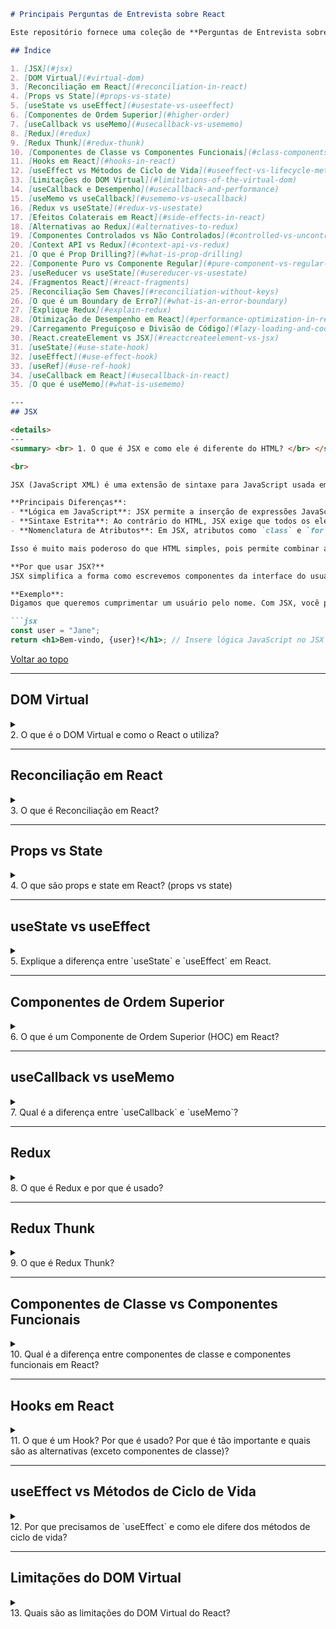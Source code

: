 ```markdown
# Principais Perguntas de Entrevista sobre React

Este repositório fornece uma coleção de **Perguntas de Entrevista sobre React** para ajudar desenvolvedores a se prepararem para entrevistas de emprego em React.js. As perguntas variam de conceitos básicos a avançados e cobrem vários aspectos do desenvolvimento em React, incluindo hooks, métodos de ciclo de vida, Redux e otimização de desempenho.

## Índice

1. [JSX](#jsx)
2. [DOM Virtual](#virtual-dom)
3. [Reconciliação em React](#reconciliation-in-react)
4. [Props vs State](#props-vs-state)
5. [useState vs useEffect](#usestate-vs-useeffect)
6. [Componentes de Ordem Superior](#higher-order)
7. [useCallback vs useMemo](#usecallback-vs-usememo)
8. [Redux](#redux)
9. [Redux Thunk](#redux-thunk)
10. [Componentes de Classe vs Componentes Funcionais](#class-components-vs-functional-components)
11. [Hooks em React](#hooks-in-react)
12. [useEffect vs Métodos de Ciclo de Vida](#useeffect-vs-lifecycle-methods)
13. [Limitações do DOM Virtual](#limitations-of-the-virtual-dom)
14. [useCallback e Desempenho](#usecallback-and-performance)
15. [useMemo vs useCallback](#usememo-vs-usecallback)
16. [Redux vs useState](#redux-vs-usestate)
17. [Efeitos Colaterais em React](#side-effects-in-react)
18. [Alternativas ao Redux](#alternatives-to-redux)
19. [Componentes Controlados vs Não Controlados](#controlled-vs-uncontrolled-components)
20. [Context API vs Redux](#context-api-vs-redux)
21. [O que é Prop Drilling?](#what-is-prop-drilling)
22. [Componente Puro vs Componente Regular](#pure-component-vs-regular-component)
23. [useReducer vs useState](#usereducer-vs-usestate)
24. [Fragmentos React](#react-fragments)
25. [Reconciliação Sem Chaves](#reconciliation-without-keys)
26. [O que é um Boundary de Erro?](#what-is-an-error-boundary)
27. [Explique Redux](#explain-redux)
28. [Otimização de Desempenho em React](#performance-optimization-in-react)
29. [Carregamento Preguiçoso e Divisão de Código](#lazy-loading-and-code-splitting)
30. [React.createElement vs JSX](#reactcreateelement-vs-jsx) 
31. [useState](#use-state-hook)
32. [useEffect](#use-effect-hook)
33. [useRef](#use-ref-hook)
34. [useCallback em React](#usecallback-in-react)
35. [O que é useMemo](#what-is-usememo)

---
## JSX

<details>
---
<summary> <br> 1. O que é JSX e como ele é diferente do HTML? </br> </summary>

<br>

JSX (JavaScript XML) é uma extensão de sintaxe para JavaScript usada em React. Ele permite que os desenvolvedores escrevam código semelhante ao HTML dentro do JavaScript e é usado principalmente para estruturar a interface do usuário em aplicações React. No entanto, JSX não é HTML ou JavaScript válidos, então deve ser transpilado para JavaScript usando ferramentas como Babel antes que o navegador possa processá-lo.

**Principais Diferenças**:
- **Lógica em JavaScript**: JSX permite a inserção de expressões JavaScript dentro de chaves `{}`. Isso significa que você pode inserir valores ou lógica dinamicamente diretamente na marcação.
- **Sintaxe Estrita**: Ao contrário do HTML, JSX exige que todos os elementos sejam fechados corretamente, incluindo tags auto-fechadas como `<img />` e `<br />`.
- **Nomenclatura de Atributos**: Em JSX, atributos como `class` e `for` são escritos como `className` e `htmlFor` para evitar conflitos com palavras-chave do JavaScript.

Isso é muito mais poderoso do que HTML simples, pois permite combinar a interface do usuário com dados dinâmicos diretamente.

**Por que usar JSX?**  
JSX simplifica a forma como escrevemos componentes da interface do usuário, permitindo misturar JavaScript e marcação. Isso torna o código mais fácil de ler e manter, especialmente ao construir aplicações complexas e dinâmicas onde a interface do usuário precisa mudar com base em dados.

**Exemplo**:
Digamos que queremos cumprimentar um usuário pelo nome. Com JSX, você pode facilmente inserir lógica JavaScript dentro da interface do usuário assim:

```jsx
const user = "Jane";
return <h1>Bem-vindo, {user}!</h1>; // Insere lógica JavaScript no JSX
```

[Voltar ao topo](#índice)

</details>

---

## DOM Virtual

<details>
---
<summary> <br> 2. O que é o DOM Virtual e como o React o utiliza? </summary> </br>

O DOM Virtual é uma representação leve e em memória do DOM real. O React utiliza o DOM Virtual para melhorar o desempenho e a eficiência ao renderizar atualizações de interface do usuário. Em vez de manipular diretamente o DOM real, o React primeiro atualiza o DOM Virtual. Uma vez feitas as alterações, o React compara (ou "difere") o novo DOM Virtual com a versão anterior, e apenas as partes que mudaram são atualizadas no DOM real. Esse processo é chamado de **reconciliação**.

**Principais Benefícios**:
- **Desempenho**: Atualizando apenas as partes do DOM que mudaram, o React evita re-renderizações completas, tornando as atualizações mais rápidas.
- **Eficiência**: O React reduz manipulações desnecessárias do DOM, melhorando o desempenho geral do aplicativo ao minimizar interações diretas com o DOM real.

**Exemplo**:  
Digamos que você tenha uma lista de itens e apenas um item mude. Em vez de re-renderizar toda a lista, o React atualizará apenas o item específico que mudou no DOM real após fazer as alterações no DOM Virtual primeiro.

```jsx
const items = ['Maçã', 'Banana', 'Cereja'];

// Apenas o item alterado é atualizado no DOM real.
function updateItem(index, newItem) {
  const updatedItems = [...items];
  updatedItems[index] = newItem;
  return updatedItems;
}
```
[Voltar ao topo](#índice)

</details>

---
## Reconciliação em React

<details>
---
<summary> <br> 3. O que é Reconciliação em React? </br> </summary>

A reconciliação é o processo que o React utiliza para atualizar o DOM real de forma eficiente. Quando o estado ou as props de um componente mudam, o React cria um novo DOM Virtual e o compara com a versão anterior. Essa comparação (ou "diferença") permite que o React determine o que mudou. Em vez de atualizar todo o DOM, o React apenas atualiza as partes que mudaram, tornando o processo muito mais rápido e eficiente.

**Principais Benefícios**:
- **Atualizações Mínimas**: O React calcula o menor número de alterações necessárias e as aplica, reduzindo o custo de desempenho das atualizações completas do DOM.
- **Renderização Otimizada**: Ao atualizar apenas as partes afetadas da interface do usuário, o React garante que a aplicação funcione suavemente, mesmo com atualizações frequentes.

**Exemplo**:  
Imagine que você tem um carrinho de compras e atualiza a quantidade de um item. Em vez de re-renderizar todo o carrinho, o React atualizará apenas o item específico cuja quantidade mudou.

```jsx
const cart = [
  { name: 'Maçã', quantity: 1 },
  { name: 'Banana', quantity: 2 }
];

// Apenas o item atualizado no carrinho será renderizado novamente
function updateQuantity(index, newQuantity) {
  const updatedCart = [...cart];
  updatedCart[index].quantity = newQuantity;
  return updatedCart;
}
```
[Voltar ao topo](#índice)

</details>

---

## Props vs State

<details>
---
<summary> <br> 4. O que são props e state em React? (props vs state) </br> </summary>

**Props** e **state** são dois conceitos-chave em React que ajudam a gerenciar dados nos componentes, mas servem a propósitos diferentes.

- **Props**: Abreviação de propriedades, as props são entradas somente leitura passadas de um componente pai para um componente filho. Elas são usadas para passar dados e configurações pela árvore de componentes. Como as props são imutáveis, o componente que as recebe não pode modificá-las.
- **State**: O state é uma estrutura de dados local gerenciada dentro de um componente. Ele é mutável e pode ser alterado com base nas interações do usuário ou eventos dentro do componente. Mudanças no state acionam uma re-renderização do componente para refletir o state atualizado.

| **Props**                                 | **State**                            |
|-------------------------------------------|--------------------------------------|
| Passadas do componente pai para o filho. | Gerenciadas dentro do próprio componente. |
| Imutáveis (não podem ser modificadas).   | Mutáveis (podem ser atualizadas).    |
| Usadas para passar dados e configurações. | Usadas para gerenciar dados internos do componente. |
| Controladas pelo componente pai.         | Controladas pelo próprio componente.  |
| Não acionam re-renderizações diretamente. | Disparam re-renderizações quando atualizadas. |

**Exemplo**:  
Considere um componente contador onde `props` pode passar um valor inicial e `state` gerencia a contagem atual:

```jsx
function Counter({ initialCount }) {  // Props: initialCount
  const [count, setCount] = useState(initialCount);  // State: count
  
  return (
    <div>
      <p>Contagem atual: {count}</p>
      <button onClick={() => setCount(count + 1)}>Incrementar</button>
    </div>
  );
}
```
[Voltar ao topo](#índice)

</details>

---

## useState vs useEffect

<details> 
---
<summary> <br> 5. Explique a diferença entre `useState` e `useEffect` em React. </br> </summary>

Em React, `useState` e `useEffect` são dois dos hooks mais comumente usados que ajudam a gerenciar o comportamento dos componentes, mas servem a propósitos muito diferentes.

#### `useState`
- **Propósito**: `useState` é usado para gerenciar o state local dentro de um componente funcional. Ele permite que você declare uma variável de state e fornece uma função para atualizá-la. Quando o state muda, o React re-renderiza o componente para refletir o novo state.
- **Quando Usar**: Use `useState` sempre que precisar acompanhar informações que mudarão com o tempo, como entradas de formulários, contadores ou interruptores.

#### `useEffect`
- **Propósito**: `useEffect` é usado para efeitos colaterais. Um "efeito colateral" refere-se a qualquer coisa que afete algo fora do processo de renderização do componente (por exemplo, buscar dados de uma API, assinar serviços, configurar temporizadores ou manipular diretamente o DOM). Por padrão, `useEffect` é executado após cada renderização, mas você pode controlar quando ele é executado usando um array de dependências.
- **Quando Usar**: Use `useEffect` sempre que precisar realizar uma ação após o componente renderizar ou re-renderizar (por exemplo, busca de dados, atualizações no DOM ou assinatura de eventos).

| **`useState`**                              | **`useEffect`**                              |
|---------------------------------------------|----------------------------------------------|
| Usado para gerenciar o state local em um componente.  | Usado para gerenciar efeitos colaterais em um componente.  |
| Dispara uma re-renderização quando o state muda. | Executa após cada renderização (ou re-renderização), com base nas dependências. |
| Armazena dados que pertencem ao componente.  | Manipula interações externas como busca de dados ou assinaturas. |
| Exemplo: gerenciando entradas de formulários, alternâncias. | Exemplo: buscando dados quando o componente é montado. |

**Exemplo: `useState` vs `useEffect`**  
Vamos construir um simples componente contador que atualiza o título do documento com o valor da contagem usando ambos, `useState` e `useEffect`.

```jsx
import { useState, useEffect } from 'react';

function Counter() {
  const [count, setCount] = useState(0); // useState para rastrear a contagem

  // useEffect para atualizar o título do documento sempre que a contagem mudar
  useEffect(() => {
    document.title = `Contagem: ${count}`;
  }, [count]);  // O array de dependências garante que o efeito seja executado quando `count` mudar

  return (
    <div>
      <p>Você clicou {count} vezes</p>
      <button onClick={() => setCount(count + 1)}>Incrementar</button>
    </div>
  );
}
```
Neste exemplo:

* useState é usado para rastrear a contagem.
* useEffect é usado para atualizar o título do documento sempre que a contagem mudar.

[Voltar ao topo](#índice)

</details>

---

## Componentes de Ordem Superior

<details>
---
  
<summary> <br> 6. O que é um Componente de Ordem Superior (HOC) em React? </br> </summary>

### Componentes de Ordem Superior (HOC)

Um **Componente de Ordem Superior (HOC)** é uma função em React que recebe um componente e retorna um novo componente com props ou comportamento adicionais. Os HOCs são usados para reutilizar lógica em vários componentes sem modificar os próprios componentes. Em vez disso, eles "envelopam" o componente original e adicionam funcionalidade.

Os HOCs seguem o conceito de funções de ordem superior em JavaScript, onde funções aceitam outras funções como argumentos ou as retornam.

#### Por que usar HOCs?
Os HOCs permitem compartilhar lógica entre componentes sem duplicar código. Casos de uso comuns incluem:
- **Adicionando Autenticação**: Envolvendo componentes para verificar se um usuário está autenticado antes de renderizá-los.
- **Registro**: Envolvendo componentes para registrar certos eventos ou props.
- **Busca de Dados**: Buscando dados e passando-os como props para o componente envolvido.

#### Exemplo de HOC:

Vamos criar um HOC simples que adiciona lógica de autenticação a qualquer componente. Se o usuário não estiver autenticado, ele será redirecionado para a página de login.

```jsx
import React from 'react';
import { Redirect } from 'react-router-dom';

// Componente de Ordem Superior que adiciona autenticação
const withAuth = (WrappedComponent) => {
  return (props) => {
    const isAuthenticated = props.isAuthenticated; // Supondo que isso seja passado como uma prop
    
    if (!isAuthenticated) {
      return <Redirect to="/login" />;
    }
    
    return <WrappedComponent {...props} />;
  };
};

// Exemplo de uso: Envolver qualquer componente com `withAuth`
const Dashboard = (props) => {
  return <h1>Bem-vindo ao Painel!</h1>;
};

export default withAuth(Dashboard); // O Dashboard agora requer autenticação
```

[Voltar ao topo](#índice)

</details>

---

## useCallback vs useMemo

<details>
---
  
<summary> <br> 7. Qual é a diferença entre `useCallback` e `useMemo`? </br> </summary>

### `useCallback` vs `useMemo`  

Em React, `useCallback` e `useMemo` são hooks que otimizam o desempenho dos seus componentes ao memoizar valores e funções. Ambos ajudam a evitar re-renderizações ou recálculos desnecessários, mas são usados em diferentes cenários.

#### `useCallback`
- **Propósito**: `useCallback` é usado para memoizar funções, evitando sua recriação em cada renderização. Isso é útil quando você deseja passar referências de funções estáveis para componentes filhos para evitar re-renderizações desnecessárias.
- **Quando Usar**: Use `useCallback` ao passar callbacks como props para componentes filhos, especialmente se esses componentes estiverem envolvidos em `React.memo()` (que previne re-renderizações se as props não mudarem).

#### `useMemo`
- **Propósito**: `useMemo` é usado para memoizar o valor de retorno de uma função. Ele ajuda a evitar cálculos caros ou recriações de objetos, a menos que as dependências mudem.
- **Quando Usar**: Use `useMemo` quando você tiver uma função ou cálculo computacionalmente caro que não deve ser executado novamente, a menos que suas dependências mudem.

| **`useCallback`**                         | **`useMemo`**                            |
|-------------------------------------------|------------------------------------------|
| Memoiza funções.                       | Memoiza o resultado de uma função (valores).|
| Retorna uma versão memoizada da função de callback que só muda se as dependências mudarem. | Retorna o valor memoizado de um cálculo que só é executado se as dependências mudarem. |
| Útil para otimizar ao passar callbacks para componentes filhos. | Útil para otimizar cálculos caros. |

#### Exemplo de `useCallback`:
Digamos que você tenha um componente pai que passa uma função como prop para um componente filho. Sem `useCallback`, a função seria recriada em cada renderização, causando re-renderizações desnecessárias do filho.

```jsx
import { useState, useCallback } from 'react';
import ChildComponent from './ChildComponent';

function ParentComponent() {
  const [count, setCount] = useState(0);

  // useCallback para evitar a recriação da função em cada renderização
  const increment = useCallback(() => {
    setCount(count + 1);
  }, [count]);

  return <ChildComponent increment={increment} />;
}
```
[Voltar ao topo](#índice)

</details>

---

## Redux

<details>
---
<summary> <br> 8. O que é Redux e por que é usado? </br> </summary>

### O que é Redux e por que é usado?

**Redux** é uma biblioteca de gerenciamento de estado frequentemente usada com React para gerenciar e centralizar o estado da aplicação. Ele fornece uma maneira previsível de gerenciar o estado em todo o seu aplicativo, facilitando a depuração, o rastreamento e o gerenciamento de mudanças complexas de estado, especialmente em aplicações maiores.

#### Por que usar Redux?
1. **Gerenciamento Centralizado de Estado**: O Redux cria uma única fonte de verdade (a store) para o estado de toda a aplicação. Isso facilita o gerenciamento do estado em diferentes componentes.
2. **Previsibilidade**: O estado no Redux é previsível porque só pode ser alterado por meio da despachagem de ações, que são processadas por funções puras chamadas reducers. Isso torna mais fácil rastrear mudanças e depurar o estado.
3. **Depuração de Viagem no Tempo**: O Redux permite a depuração de viagem no tempo, o que significa que você pode percorrer ações e ver como o estado muda ao longo do tempo, tornando extremamente útil para depuração.
4. **Compartilhamento Mais Fácil de Estado**: O Redux permite que múltiplos componentes acessem o mesmo estado sem passar props por várias camadas, o que é comum em aplicações maiores.

#### Conceitos-chave no Redux:
- **Store**: A store mantém todo o estado da sua aplicação. Normalmente, há apenas uma store em uma aplicação Redux.
- **Ação**: Ações são objetos JavaScript simples que descrevem um evento ou mudança na aplicação (por exemplo, um clique de botão). Cada ação deve ter uma propriedade `type` que indica o tipo de ação a ser realizada.
- **Reducer**: Reducers são funções puras que especificam como o estado muda em resposta a ações. Elas recebem o estado atual e uma ação, e retornam o novo estado.
- **Dispatch**: A função `dispatch` envia ações para a store Redux, acionando o reducer para atualizar o estado com base na ação.

#### Exemplo:

Vamos construir um exemplo simples de Redux onde gerenciamos um estado de contador.

1. **Ação**: Define o tipo de ação que queremos realizar, como incrementar o contador.
2. **Reducer**: Especifica como o estado muda quando a ação é despachada.
3. **Store**: Mantém o estado e fornece métodos para interagir com ele.

```js
// Ação
const increment = () => {
  return { type: 'INCREMENT' };
};

// Reducer
const counterReducer = (state = 0, action) => {
  switch (action.type) {
    case 'INCREMENT':
      return state + 1;
    default:
      return state;
  }
};

// Store
import { createStore } from 'redux';
const store = createStore(counterReducer);

// Despachando uma ação para atualizar o estado
store.dispatch(increment());
console.log(store.getState());  // Saída: 1
```
[Voltar ao topo](#índice)

</details>

---

## Redux Thunk

<details>
--- 
<summary> <br> 9. O que é Redux Thunk? </br> </summary>

### O que é Redux Thunk?

**Redux Thunk** é um middleware que permite escrever lógica assíncrona no Redux. Por padrão, as ações Redux são síncronas, o que significa que só podem despachar objetos simples. No entanto, o Redux Thunk permite que você escreva criadores de ação que retornam funções em vez de objetos, permitindo que você lide com operações assíncronas, como chamadas de API, temporizadores ou outros efeitos colaterais dentro do Redux.

#### Por que usar Redux Thunk?
1. **Gerenciamento de Operações Assíncronas**: O Redux Thunk permite que você despache ações após uma tarefa assíncrona (por exemplo, buscando dados) ser concluída, tornando mais fácil gerenciar fluxos de trabalho assíncronos na sua aplicação.
2. **Atrasando Despacho de Ação**: Com o Thunk, você pode atrasar o despacho de uma ação até que certas condições sejam atendidas (por exemplo, aguardando dados da API).
3. **Mais Controle sobre o Despacho**: O Redux Thunk fornece controle mais granular sobre quando e como as ações são despachadas, permitindo que você crie aplicações mais dinâmicas e interativas.

#### Como o Redux Thunk Funciona:
Sem o Thunk, as ações são despachadas como objetos JavaScript simples. Com o Redux Thunk, um criador de ação pode retornar uma função que aceita `dispatch` como argumento. Dentro dessa função, você pode executar código assíncrono e despachar ações quando necessário.

#### Exemplo de Redux Thunk:

Vamos criar um exemplo simples onde buscamos dados de um usuário de uma API e usamos o Redux Thunk para lidar com a solicitação assíncrona.

1. **Ação**: Define um criador de ação que retorna uma função em vez de um objeto simples.
2. **Reducer**: Lida com diferentes estados dos dados do usuário.
3. **Store**: Usa `applyMiddleware()` para incluir o Thunk na store Redux.

```js
// Criador de ação com Redux Thunk para lógica assíncrona
const fetchUser = () => {
  return async (dispatch) => {
    dispatch({ type: 'FETCH_USER_REQUEST' });
    
    try {
      const response = await fetch('https://api.example.com/user');
      const data = await response.json();
      
      dispatch({ type: 'FETCH_USER_SUCCESS', payload: data });
    } catch (error) {
      dispatch({ type: 'FETCH_USER_FAILURE', error: error.message });
    }
  };
};

// Reducer para lidar com diferentes estados dos dados do usuário
const userReducer = (state = { loading: false, user: null, error: null }, action) => {
  switch (action.type) {
    case 'FETCH_USER_REQUEST':
      return { ...state, loading: true };
    case 'FETCH_USER_SUCCESS':
      return { ...state, loading: false, user: action.payload };
    case 'FETCH_USER_FAILURE':
      return { ...state, loading: false, error: action.error };
    default:
      return state;
  }
};

// Configuração da store com middleware Redux Thunk
import { createStore, applyMiddleware } from 'redux';
import thunk from 'redux-thunk';

const store = createStore(userReducer, applyMiddleware(thunk));

// Despachando a ação assíncrona
store.dispatch(fetchUser());
```

[Voltar ao topo](#índice)

</details>

---

## Componentes de Classe vs Componentes Funcionais
<details>
---
  
<summary> <br> 10. Qual é a diferença entre componentes de classe e componentes funcionais em React? </br> </summary>
### Qual é a diferença entre componentes de classe e componentes funcionais em React?

Em React, os componentes podem ser escritos como **componentes de classe** ou **componentes funcionais**. Ambos são usados para construir a interface do usuário, mas diferem na sintaxe, recursos e como lidam com o state e métodos de ciclo de vida.

#### Componentes de Classe:
- **Sintaxe**: Componentes de classe são escritos usando a palavra-chave `class` e estendem `React.Component`.
- **Gerenciamento de State**: Componentes de classe têm seu próprio state e o gerenciam usando `this.state` e `this.setState()`.
- **Métodos de Ciclo de Vida**: Componentes de classe têm acesso a métodos de ciclo de vida como `componentDidMount`, `componentDidUpdate` e `componentWillUnmount`.
- **Palavra-chave `this`**: Componentes de classe usam `this` para se referir à instância do componente, o que pode, às vezes, levar a problemas com a vinculação de métodos.

#### Componentes Funcionais:
- **Sintaxe**: Componentes funcionais são funções JavaScript simples que retornam JSX. Eles são mais simples e concisos.
- **Hooks para State e Efeitos**: Componentes funcionais usam hooks como `useState` e `useEffect` para gerenciar state e efeitos colaterais, respectivamente.
- **Sem palavra-chave `this`**: Componentes funcionais não usam a palavra-chave `this`, o que simplifica o código e evita problemas com a vinculação de métodos.
- **Sem estado vs. Com estado**: Originalmente, os componentes funcionais eram sem estado, mas desde a introdução dos hooks no React 16.8, os componentes funcionais agora podem gerenciar state e executar efeitos colaterais, assim como os componentes de classe.

| **Componentes de Classe**                      | **Componentes Funcionais**                         |
|-----------------------------------------------|--------------------------------------------------|
| Usam a sintaxe `class` para definir um componente. | Usam funções JavaScript simples para definir um componente. |
| Gerenciam o state com `this.state` e `this.setState()`. | Gerenciam o state com o hook `useState`.            |
| Têm acesso a métodos de ciclo de vida.       | Usam hooks como `useEffect` para lidar com efeitos colaterais. |
| Requerem o uso da palavra-chave `this`.       | Não há necessidade da palavra-chave `this`.        |
| Mais verbosos e requerem mais boilerplate.    | Mais simples e concisos, especialmente com hooks.  |

#### Exemplo de Componente de Classe:

```jsx
import React, { Component } from 'react';

class Counter extends Component {
  constructor(props) {
    super(props);
    this.state = { count: 0 };
  }

  increment = () => {
    this.setState({ count: this.state.count + 1 });
  };

  render() {
    return (
      <div>
        <p>Contagem: {this.state.count}</p>
        <button onClick={this.increment}>Incrementar</button>
      </div>
    );
  }
}
```
[Voltar ao topo](#índice)

</details>

---
## Hooks em React

<details>
---
<summary> <br> 11. O que é um Hook? Por que é usado? Por que é tão importante e quais são as alternativas (exceto componentes de classe)? </summary> </br>

### O que é um Hook?

Um **Hook** é uma função especial no React que permite que você "se conecte" a recursos do React, como state e métodos de ciclo de vida, sem escrever componentes de classe. Os Hooks foram introduzidos no React 16.8 para simplificar o código e facilitar a reutilização da lógica de estado entre componentes.

Os hooks mais comumente usados incluem:
- **`useState`**: Permite adicionar estado a um componente funcional.
- **`useEffect`**: Permite executar efeitos colaterais (por exemplo, busca de dados, assinaturas) em componentes funcionais.
- **`useContext`**: Acessa o valor de um contexto dentro de um componente funcional.

### Por que um Hook é Usado?

Os Hooks oferecem vários benefícios:
1. **Lógica de Componente Simplificada**: Os Hooks permitem que você use state e outros recursos do React dentro de componentes funcionais, removendo a necessidade de componentes de classe.
2. **Reutilização**: Os Hooks permitem que você compartilhe lógica entre componentes com facilidade, usando hooks personalizados para funcionalidade comum (por exemplo, busca de dados, manipulação de formulários).
3. **Código Mais Limpo**: O uso de hooks reduz a complexidade de gerenciamento do state e métodos de ciclo de vida em componentes de classe, resultando em um código mais limpo e legível.

### Por que os Hooks são Importantes?

Os Hooks são importantes porque:
- **Substituem Componentes de Classe**: Antes dos hooks, a lógica de estado só era possível em componentes de classe. Os Hooks tornaram possível gerenciar o estado e outros recursos dentro de componentes funcionais, que eram sem estado antes.
- **Melhor Experiência do Desenvolvedor**: Os hooks tornam os componentes funcionais mais poderosos e reduzem o boilerplate necessário em componentes de classe, acelerando o desenvolvimento.
- **Lógica Componível**: Hooks personalizados permitem que os desenvolvedores reutilizem lógica entre componentes, promovendo um código mais modular e sustentável.

### Alternativas (exceto componentes de classe)

Embora os componentes de classe sejam a principal alternativa aos hooks, aqui estão algumas outras alternativas ou maneiras de lidar com a lógica do componente React sem hooks:

1. **Componentes de Ordem Superior (HOCs)**:
   - Uma função que aceita um componente e retorna um novo componente. Esse padrão permite reutilizar lógica entre componentes, mas pode levar à "inferno de wrappers" se usado em excesso.
   
2. **Render Props**:
   - Uma técnica para compartilhar código entre componentes, passando uma função (render prop) para manipular o que deve ser renderizado. Esse padrão é flexível, mas pode tornar o código mais difícil de ler.

3. **Context API** (sem hooks):
   - Você ainda pode usar a antiga API de contexto para passar dados profundamente na árvore de componentes sem usar hooks, embora o `useContext` simplifique isso significativamente.

**Exemplo usando um hook (`useState`)**:
```jsx
import React, { useState } from 'react';

function Counter() {
  // Declara uma nova variável de estado, "count"
  const [count, setCount] = useState(0);

  return (
    <div>
      <p>Você clicou {count} vezes</p>
      <button onClick={() => setCount(count + 1)}>
        Clique em mim
      </button>
    </div>
  );
}
```

[Voltar ao topo](#índice)

</details>

---

## useEffect vs Métodos de Ciclo de Vida
<details>
---
  
<summary> <br> 12. Por que precisamos de `useEffect` e como ele difere dos métodos de ciclo de vida? </summary></br>

### Por que precisamos de `useEffect` e como ele difere dos métodos de ciclo de vida?

Em React, **`useEffect`** é um hook que permite executar **efeitos colaterais** em componentes funcionais. Efeitos colaterais incluem coisas como busca de dados de uma API, alterar manualmente o DOM, configurar assinaturas ou gerenciar temporizadores. Antes que os hooks fossem introduzidos no React, essas tarefas podiam ser tratadas apenas em **componentes de classe** usando métodos de ciclo de vida como `componentDidMount`, `componentDidUpdate` e `componentWillUnmount`. O **`useEffect`** simplifica isso ao combinar todos os métodos de ciclo de vida em uma única API unificada.

#### Por que precisamos de `useEffect`?

1. **Gerenciamento de Efeitos Colaterais**: Os componentes React se concentram em renderizar a interface do usuário. No entanto, a maioria das aplicações também precisa lidar com efeitos colaterais, como buscar dados de uma API, assinar serviços ou atualizar o título do documento. O `useEffect` fornece uma maneira simples e declarativa de lidar com esses efeitos colaterais em componentes funcionais.
2. **Substituição de Métodos de Ciclo de Vida**: Nos componentes de classe, você precisava de vários métodos de ciclo de vida para lidar com diferentes estágios do ciclo de vida do componente (`componentDidMount`, `componentDidUpdate`, `componentWillUnmount`). Com `useEffect`, tudo isso pode ser tratado em um só lugar.
3. **Declarativo**: O `useEffect` é executado após a renderização do componente e pode ser configurado para ser executado apenas quando certas dependências mudam, dando a você controle detalhado sobre quando os efeitos devem ocorrer.

#### Diferenças em relação aos Métodos de Ciclo de Vida:

| **`useEffect`** (Componentes Funcionais)         | **Métodos de Ciclo de Vida** (Componentes de Classe)        |
|--------------------------------------------------|--------------------------------------------------------------|
| Combina múltiplas fases do ciclo de vida em um único hook. | Requer métodos separados como `componentDidMount`, `componentDidUpdate` e `componentWillUnmount`. |
| Pode ser usado com múltiplos efeitos definindo chamadas separadas de `useEffect`. | Requer rastreamento manual das fases do ciclo de vida. |
| Executa após a renderização do componente.       | Métodos de ciclo de vida são executados em diferentes pontos do ciclo de vida do componente. |
| Mais fácil de entender e gerenciar efeitos colaterais com menos linhas de código. | Requer mais boilerplate e pode ser mais complexo de gerenciar. |

#### Exemplo:

Vamos criar um componente funcional que busca dados usando `useEffect`, simulando como você lidaria com efeitos colaterais como `componentDidMount` em um componente de classe:

```jsx
import React, { useState, useEffect } from 'react';

function UserProfile() {
  const [userData, setUserData] = useState(null);

  // useEffect para buscar dados do usuário quando o componente é montado
  useEffect(() => {
    async function fetchUser() {
      const response = await fetch('https://api.example.com/user/1');
      const data = await response.json();
      setUserData(data);
    }

    fetchUser();
  }, []); // O array vazio garante que esse efeito seja executado apenas uma vez, semelhante ao componentDidMount

  if (!userData) {
    return <p>Carregando...</p>;
  }

  return (
    <div>
      <h1>{userData.name}</h1>
      <p>{userData.email}</p>
    </div>
  );
}
```
[Voltar ao topo](#índice)

</details>

---

## Limitações do DOM Virtual
<details>
---
  
<summary> <br> 13. Quais são as limitações do DOM Virtual do React? </summary></br>

O **DOM Virtual** é um dos conceitos-chave que torna o React eficiente e rápido. Ele permite que o React atualize apenas as partes do DOM que mudaram, em vez de re-renderizar toda a página. No entanto, apesar de suas vantagens, o DOM Virtual tem algumas limitações que podem impactar o desempenho em certos cenários.

#### Limitações do DOM Virtual do React:

1. **Aplicações Grandes e Complexas**:
   - À medida que o tamanho e a complexidade da sua aplicação aumentam, o tempo necessário para comparar (dif) o DOM Virtual com o DOM real aumenta. Isso pode resultar em gargalos de desempenho, especialmente em aplicações com uma árvore de componentes muito profunda ou grande.
   - **Exemplo**:# Quest-es-
